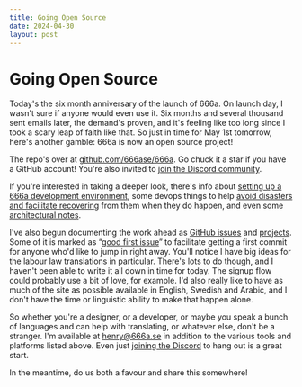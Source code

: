 ```yaml
---
title: Going Open Source
date: 2024-04-30
layout: post
---
```


# Going Open Source

Today's the six month anniversary of the launch of 666a. On launch day, I wasn't sure if anyone would even use it. Six months and several thousand sent emails later, the demand's proven, and it's feeling like too long since I took a scary leap of faith like that. So just in time for May 1st tomorrow, here's another gamble: 666a is now an open source project!

The repo's over at [github.com/666ase/666a](https://github.com/666ase/666a). Go chuck it a star if you have a GitHub account! You're also invited to [join the Discord community](https://discord.com/invite/Xgb6a5wQAj).

If you're interested in taking a deeper look, there's info about [setting up a 666a development environment](/about/development), some devops things to help [avoid disasters and facilitate recovering](/about/operations) from them when they do happen, and even some [architectural notes](/about/architecture).

I've also begun documenting the work ahead as [GitHub issues](https://github.com/666ase/666a/issues) and [projects](https://github.com/666ase/666a/projects). Some of it is marked as “[good first issue](https://github.com/666ase/666a/issues?q=is%3Aissue+is%3Aopen+label%3A%22good+first+issue%22)” to facilitate getting a first commit for anyone who'd like to jump in right away. You'll notice I have big ideas for the labour law translations in particular. There's lots to do though, and I haven't been able to write it all down in time for today. The signup flow could probably use a bit of love, for example. I'd also really like to have as much of the site as possible available in English, Swedish and Arabic, and I don't have the time or linguistic ability to make that happen alone.

So whether you're a designer, or a developer, or maybe you speak a bunch of languages and can help with translating, or whatever else, don't be a stranger. I'm available at [henry@666a.se](mailto:henry@666a.se) in addition to the various tools and platforms listed above. Even just [joining the Discord](https://discord.com/invite/Xgb6a5wQAj) to hang out is a great start.

In the meantime, do us both a favour and share this somewhere!
